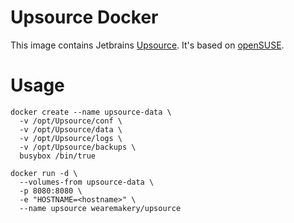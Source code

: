 # Upsource Docker

This image contains Jetbrains [Upsource](https://www.jetbrains.com/upsource/). It's based on [openSUSE](https://hub.docker.com/_/opensuse/).

# Usage

```
docker create --name upsource-data \
  -v /opt/Upsource/conf \
  -v /opt/Upsource/data \
  -v /opt/Upsource/logs \
  -v /opt/Upsource/backups \
  busybox /bin/true
```

```
docker run -d \
  --volumes-from upsource-data \
  -p 8080:8080 \
  -e "HOSTNAME=<hostname>" \
  --name upsource wearemakery/upsource
```
